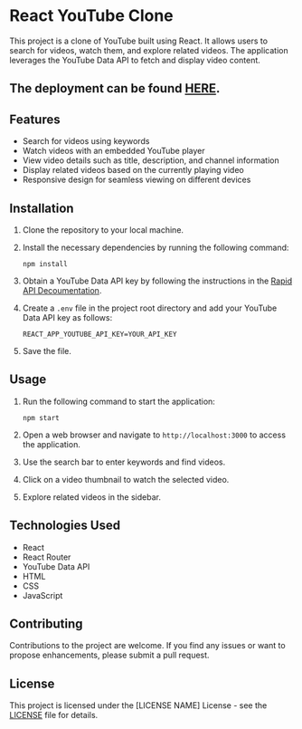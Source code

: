 # React YouTube Clone

This project is a clone of YouTube built using React. It allows users to search for videos, watch them, and explore related videos. The application leverages the YouTube Data API to fetch and display video content.

## The deployment can be found [HERE](https://magnificent-croissant-f52057.netlify.app).

## Features

- Search for videos using keywords
- Watch videos with an embedded YouTube player
- View video details such as title, description, and channel information
- Display related videos based on the currently playing video
- Responsive design for seamless viewing on different devices

## Installation

1. Clone the repository to your local machine.
2. Install the necessary dependencies by running the following command:

   ```
   npm install
   ```

3. Obtain a YouTube Data API key by following the instructions in the [Rapid API Decoumentation](https://rapidapi.com).
4. Create a `.env` file in the project root directory and add your YouTube Data API key as follows:

   ```
   REACT_APP_YOUTUBE_API_KEY=YOUR_API_KEY
   ```

5. Save the file.

## Usage

1. Run the following command to start the application:

   ```
   npm start
   ```

2. Open a web browser and navigate to `http://localhost:3000` to access the application.

3. Use the search bar to enter keywords and find videos.

4. Click on a video thumbnail to watch the selected video.

5. Explore related videos in the sidebar.

## Technologies Used

- React
- React Router
- YouTube Data API
- HTML
- CSS
- JavaScript

## Contributing

Contributions to the project are welcome. If you find any issues or want to propose enhancements, please submit a pull request.

## License

This project is licensed under the [LICENSE NAME] License - see the [LICENSE](LICENSE) file for details.
